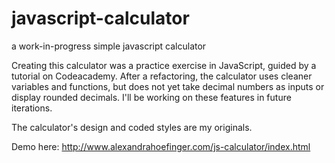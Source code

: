 javascript-calculator
=====================

a work-in-progress simple javascript calculator


Creating this calculator was a practice exercise in JavaScript, guided by a tutorial on Codeacademy. After a refactoring, the calculator uses cleaner variables and functions, but does not yet take decimal numbers as inputs or display rounded decimals. I'll be working on these features in future iterations. 

The calculator's design and coded styles are my originals. 

Demo here: http://www.alexandrahoefinger.com/js-calculator/index.html
